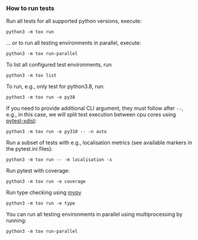 ### How to run tests

Run all tests for all supported python versions, execute:

```shell
python3 -m tox run
```

... or to run all testing environments in parallel, execute:

```shell
python3 -m tox run-parallel
```

To list all configured test environments, run

```shell
python3 -m tox list
```

To run, e.g., only test for python3.8, run:

```shell
python3 -m tox run -e py38
```

If you need to provide additional CLI argument, they must follow after `--`, e.g., in this case,
we will split test execution between cpu cores using [pytest-xdist](https://github.com/pytest-dev/pytest-xdist):

```shell
python3 -m tox run -e py310 -- -n auto
```

Run a subset of tests with e.g., localisation metrics (see available markers in the pytest.ini files):

```shell
python3 -m tox run -- -m localisation -s
```

Run pytest with coverage:

```shell
python3 -m tox run -e coverage
```

Run type checking using [mypy](https://github.com/python/mypy)

```shell
python3 -m tox run -e type
```

You can run all testing environments in parallel using multiprocessing by running:
```shell
python3 -m tox run-parallel
```